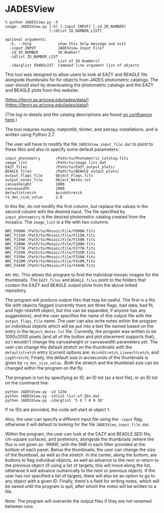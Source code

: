 # JADESView

```
% python JADESView.py -h
usage: JADESView.py [-h] [-input INPUT] [-id ID_NUMBER]
                    [-idlist ID_NUMBER_LIST]

optional arguments:
  -h, --help            show this help message and exit
  -input INPUT          JADESView Input File?
  -id ID_NUMBER         ID Number?
  -idlist ID_NUMBER_LIST
                        List of ID Numbers?
  -idarglist IDARGLIST  Command line argument list of objects
```


This tool was designed to allow users to look at EAZY and BEAGLE fits alongside
thumbnails for for objects from JADES photometric catalogs. The user should start by
downloading the photometric catalogs and the EAZY and BEAGLE plots from this website:

[https://fenrir.as.arizona.edu/jades/data/](https://fenrir.as.arizona.edu/jades/data/)

(The log-in details and the catalog descriptions are found [on confluence here](https://issues.cosmos.esa.int/jwst-nirspecwiki/pages/viewpage.action?spaceKey=WGs&title=Step+04+-+Photometric+redshifts+and+derived+information).)

The tool requires numpy, matplotlib, tkinter, and astropy installations, and is written
using Python 2.7. 

The user will have to modify the file `JADESView_input_file.dat` to point to these files
and also to specify some default parameters:

```
input_photometry       /Path/to/Photometric_Catalog.fits
image_list             /Path/to/image_list.dat 
EAZY_files             /Path/to/EAZY_output_plots/
BEAGLE_files           /Path/to/BEAGLE_output_plots/
output_flags_file      Object_Flags.fits
output_notes_file      Object_Notes.txt
canvasheight           1000
canvaswidth            2000
defaultstretch         AsinhStretch
ra_dec_size_value      2.0
```
In this file, do not modify the first column, but replace the values in the second column
with the desired input. The file specified by `input_photometry` is the desired photometric 
catalog created from the mosaics. The `image_list` is a file with two columns:

```
NRC_F090W /Path/to/Mosaic/File/F090W.fits
NRC_F115W /Path/to/Mosaic/File/F115W.fits
NRC_F150W /Path/to/Mosaic/File/F150W.fits
NRC_F200W /Path/to/Mosaic/File/F200W.fits
NRC_F277W /Path/to/Mosaic/File/F277W.fits
NRC_F335M /Path/to/Mosaic/File/F335M.fits
NRC_F356W /Path/to/Mosaic/File/F356W.fits
NRC_F410M /Path/to/Mosaic/File/F410M.fits
NRC_F444W /Path/to/Mosaic/File/F444W.fits
```
etc etc. This allows the program to find the individual mosaic images for the thumbnails. 
The `EAZY_files` and `BEAGLE_files` point to the folders that contain the EAZY and BEAGLE
output plots from the above linked repository. 

The program will produce output files that may be useful. The first is a fits file with 
objects flagged (currently there are three flags, bad data, bad fit, and high-redshift object,
but this can be expanded, if anyone has any suggestions), and the user specifies the name
of this output file with the `output_flags_file` name. The user can also write notes 
within the program on individual objects which will be put into a text file named based 
on the entry in the `Object_Notes.txt` file. Currently, the program was written to be
1000x2000 pixels (and all of the button and plot placement supports that), so I wouldn't
change the canvasheight or canvaswidth parameters yet. The user can change the default
stretch on the thumbnails with the `defaultstretch` entry (current options are: `AsinhStretch`, 
`LinearStretch`, and `LogStretch`). Finally, the default size in arcseconds of the thumbnails
is given by `ra_dec_size_value.` Both the stretch and the thumbnail size can be changed 
within the program on the fly. 

The program is run by specifying an ID, an ID list (as a text file), or an ID list on the
command line:

```
python JADESView.py -id 1234
python JADESView.py -idlist list-of-IDs.dat
python JADESView.py -idarglist '5 6 7 8 9 10' 
```

If no IDs are provided, the code will start at object 1. 


Also, the user can specify a different input file using the `-input` flag, otherwise
it will default to looking for the file `JADESView_input_file.dat.`

Within the program, the user can look at the EAZY and BEAGLE SED fits, chi-square surfaces,
and posteriors, alongside the thumbnails (where the flux is not given as -9999), with
the SNR in each filter provided at the bottom of each panel. Below the thumbnails, the
user can change the size of the thumbnail, as well as the stretch. In the center, along
the bottom, are buttons to flag individual objects, as well as advance to the next or return
to the previous object (if using a list of targets, this will move along the list, otherwise
it will advance numerically to the next or previous object). If the user has not specified
a list of targets, there will also be an option to go to any object with a given ID. 
Finally, there's a field for writing notes, which will be saved until the program is 
quit, after which the notes will be written to a file. 

Note: The program will overwrite the output files if they are not renamed between runs. 

